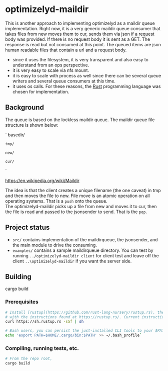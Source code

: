 # optimizelyd-maildir 

This is another approach to implementing optimizelyd as a maildir queue implementation.  Right now, it is a very generic maildir queue consumer that takes files from new moves them to cur, sends them via json if a request body was provided.  If there is no request body it is sent as a GET.  The response is read but not consumed at this point. The queued items are json human readable files that contain a url and a request body.

* since it uses the filesystem, it is very transparent and also easy to understand from an ops perspective.  
* it is very easy to scale via nfs mount.
* it is easy to scale with process as well since there can be several queue writers and several queue consumers at this time. 
* it uses os calls.
For these reasons, the [Rust](https://www.rust-lang.org/en-US/) programming language was chosen for implementation.

## Background
The queue is based on the lockless maildir queue.  The maildir queue file structure is shown below:

`
basedir/

    tmp/

    new/

    cur/
`

https://en.wikipedia.org/wiki/Maildir

The idea is that the client creates a unique filename (the one caveat) in tmp and then moves the file to new. File move is an atomic operation on all operating systems.  That is a `push` onto the queue.  
The optimizelyd-maildir picks up a file from new and moves it to cur, then the file is read and passed to the jsonsender to send.  That is the `pop`.

## Project status

* `src/` contains implementation of the maildirqueue, the jsonsender, and the main module to drive the consuming.
* `examples/` contains a sample maildirqueue directory.  You can test by running `../optimizelyd-maildir client` for client test and leave off the client `..\optimizelyd-maildir` if you want the server side. 

## Building

cargo build

### Prerequisites

```sh
# Install [rustup](https://github.com/rust-lang-nursery/rustup.rs), the Rust toolchain manager,
# with the instructions found at https://rustup.rs/. Current instructions as of May 2017:
curl https://sh.rustup.rs -sSf | sh

# Bash users, you can persist the just-installed CLI tools to your $PATH with
echo 'export PATH=$HOME/.cargo/bin:$PATH' >> ~/.bash_profile`
```

### Compiling, running tests, etc.

```sh
# From the repo root,
cargo build

